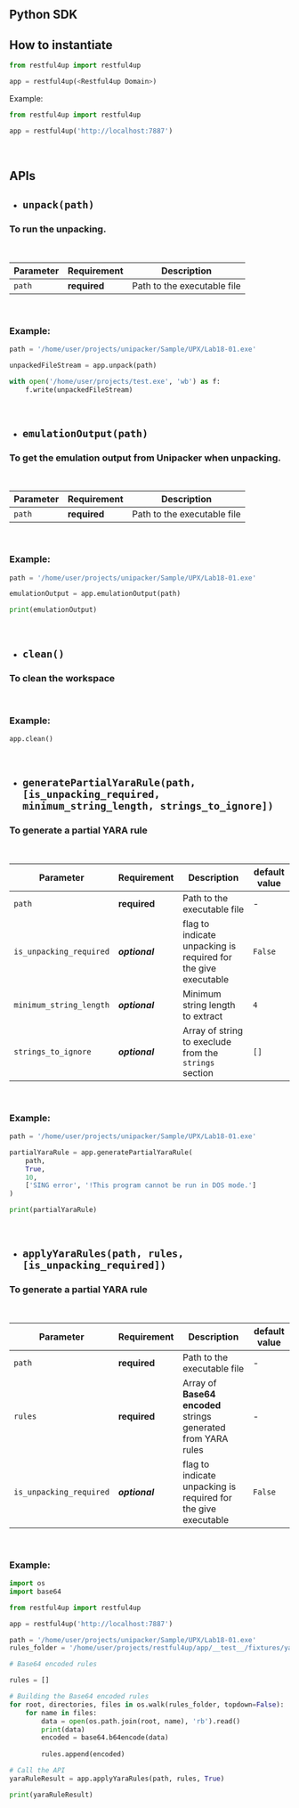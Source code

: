 ## Python SDK
## How to instantiate
```python
from restful4up import restful4up

app = restful4up(<Restful4up Domain>)
```
Example:
```python
from restful4up import restful4up

app = restful4up('http://localhost:7887')
```

<br/>

## APIs
* ## `unpack(path)`
### To run the unpacking.
<br/>

| Parameter   | Requirement | Description  |
|---|---|---|
| `path` | **required**    | Path to the executable file  |  
<br/>

### Example: 
```python
path = '/home/user/projects/unipacker/Sample/UPX/Lab18-01.exe'

unpackedFileStream = app.unpack(path)

with open('/home/user/projects/test.exe', 'wb') as f:
    f.write(unpackedFileStream)
```

<br/>

* ## `emulationOutput(path)`

### To get the emulation output from Unipacker when unpacking.
<br/>

| Parameter   | Requirement | Description  |
|---|---|---|
| `path` | **required**    | Path to the executable file  |  
<br/>


### Example: 
```python
path = '/home/user/projects/unipacker/Sample/UPX/Lab18-01.exe'

emulationOutput = app.emulationOutput(path)

print(emulationOutput)
```
<br/>

* ## `clean()`
### To clean the workspace

<br/>

### Example: 

```python
app.clean()
```
<br/>

* ## `generatePartialYaraRule(path, [is_unpacking_required, minimum_string_length, strings_to_ignore])`
### To generate a partial YARA rule
<br/>

| Parameter   | Requirement| Description    |default value|
|---|---|---|---|
| `path`   | **required** | Path to the executable file  |-|
| `is_unpacking_required` | **_optional_**| flag to indicate unpacking is required for the give executable| `False`
| `minimum_string_length`| **_optional_**| Minimum string length to extract| `4`
| `strings_to_ignore`| **_optional_**| Array of string to execlude from the `strings` section| `[]`

<br/>

### Example: 

```python
path = '/home/user/projects/unipacker/Sample/UPX/Lab18-01.exe'

partialYaraRule = app.generatePartialYaraRule(
    path, 
    True,
    10, 
    ['SING error', '!This program cannot be run in DOS mode.']
)

print(partialYaraRule)
```
<br/>

* ## `applyYaraRules(path, rules, [is_unpacking_required])`
### To generate a partial YARA rule
<br/>

| Parameter   | Requirement| Description    |default value|
|---|---|---|---|
| `path`   | **required** | Path to the executable file  |-|
| `rules`   | **required** | Array of **Base64 encoded** strings generated from YARA rules  |-|
| `is_unpacking_required` | **_optional_**| flag to indicate unpacking is required for the give executable| `False`

<br/>

### Example: 

```python
import os
import base64

from restful4up import restful4up

app = restful4up('http://localhost:7887')

path = '/home/user/projects/unipacker/Sample/UPX/Lab18-01.exe'
rules_folder = '/home/user/projects/restful4up/app/__test__/fixtures/yara_rules'

# Base64 encoded rules

rules = []

# Building the Base64 encoded rules
for root, directories, files in os.walk(rules_folder, topdown=False):
    for name in files:
        data = open(os.path.join(root, name), 'rb').read()
        print(data)
        encoded = base64.b64encode(data)
        
        rules.append(encoded)

# Call the API
yaraRuleResult = app.applyYaraRules(path, rules, True)

print(yaraRuleResult)
```
